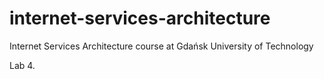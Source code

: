 # internet-services-architecture
Internet Services Architecture course at Gdańsk University of Technology

Lab 4.
